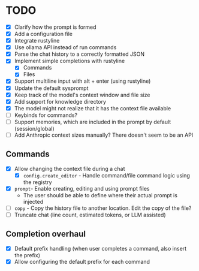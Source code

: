 # TODO

- [x] Clarify how the prompt is formed
- [x] Add a configuration file
- [x] Integrate rustyline
- [x] Use ollama API instead of run commands
- [x] Parse the chat history to a correctly formatted JSON
- [x] Implement simple completions with rustyline
    - [x] Commands
    - [x] Files
- [x] Support multiline input with alt + enter (using rustyline)
- [x] Update the default sysprompt
- [x] Keep track of the model's context window and file size
- [x] Add support for knowledge directory
- [x] The model might not realize that it has the context file available
- [ ] Keybinds for commands?
- [ ] Support memories, which are included in the prompt by default (session/global)
- [ ] Add Anthropic context sizes manually? There doesn't seem to be an API

## Commands

- [x] Allow changing the context file during a chat
    - [x] `config.create_editor` - Handle command/file command logic using the registry
- [x] `prompt`- Enable creating, editing and using prompt files
    - The user should be able to define where their actual prompt is injected
- [ ] `copy` - Copy the history file to another location. Edit the copy of the file?
- [ ] Truncate chat (line count, estimated tokens, or LLM assisted)

## Completion overhaul

- [x] Default prefix handling (when user completes a command, also insert the prefix)
- [x] Allow configuring the default prefix for each command
